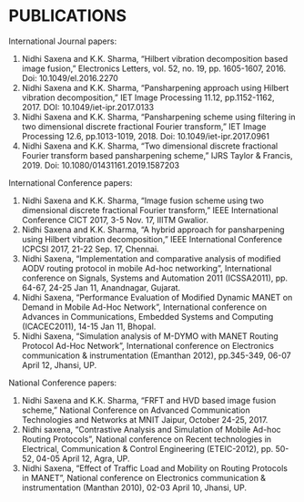 # PUBLICATIONS

 
International Journal papers:

1.	Nidhi Saxena and K.K. Sharma, “Hilbert vibration decomposition based image fusion,” Electronics Letters, vol. 52, no. 19, pp. 1605-1607, 2016. Doi: 10.1049/el.2016.2270
2.	Nidhi Saxena and K.K. Sharma, “Pansharpening approach using Hilbert vibration decomposition,” IET Image Processing 11.12, pp.1152-1162, 2017. DOI:  10.1049/iet-ipr.2017.0133
3.	Nidhi Saxena and K.K. Sharma, “Pansharpening scheme using filtering in two dimensional discrete fractional Fourier transform,” IET Image Processing 12.6, pp.1013-1019, 2018. Doi: 10.1049/iet-ipr.2017.0961
4.	Nidhi Saxena and K.K. Sharma, “Two dimensional discrete fractional Fourier transform based pansharpening scheme,” IJRS Taylor & Francis, 2019. Doi: 10.1080/01431161.2019.1587203


International Conference papers:

1.	Nidhi Saxena and K.K. Sharma, “Image fusion scheme using two dimensional discrete fractional Fourier transform,” IEEE International Conference CICT 2017, 3-5 Nov. 17, IIITM Gwalior.
2.	Nidhi Saxena and K.K. Sharma, “A hybrid approach for pansharpening using Hilbert vibration decomposition,” IEEE International Conference ICPCSI 2017, 21-22 Sep. 17, Chennai.
3.	Nidhi Saxena, “Implementation and comparative analysis of modified AODV routing protocol in mobile Ad-hoc networking”, International conference on Signals, Systems and Automation 2011 (ICSSA2011), pp. 64-67, 24-25 Jan 11, Anandnagar, Gujarat.
4.	Nidhi Saxena, “Performance Evaluation of Modified Dynamic MANET on Demand in Mobile Ad-Hoc Network”, International conference on Advances in Communications, Embedded Systems and Computing (ICACEC2011), 14-15 Jan 11, Bhopal.
5.	Nidhi Saxena, “Simulation analysis of M-DYMO with MANET Routing Protocol Ad-Hoc Network”, International conference on Electronics communication & instrumentation (Emanthan 2012), pp.345-349, 06-07 April 12, Jhansi, UP.


National Conference papers:

1.	Nidhi Saxena and K.K. Sharma, “FRFT and HVD based image fusion scheme,” National Conference on Advanced Communication Technologies and Networks at MNIT Jaipur, October 24-25, 2017.
2.	Nidhi saxena, “Contrastive Analysis and Simulation of Mobile Ad-hoc Routing Protocols”, National conference on Recent technologies in Electrical, Communication & Control Engineering (ETEIC-2012), pp. 50-52, 04-05 April 12, Agra, UP.
3.	Nidhi Saxena, “Effect of Traffic Load and Mobility on Routing Protocols in MANET”, National conference on Electronics communication & instrumentation (Manthan 2010), 02-03 April 10, Jhansi, UP.



